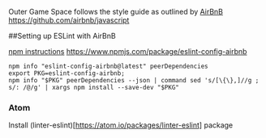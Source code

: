 Outer Game Space follows the style guide as outlined by [AirBnB](https://github.com/airbnb/javascript)
https://github.com/airbnb/javascript

##Setting up ESLint with AirBnB

[npm instructions](https://www.npmjs.com/package/eslint-config-airbnb)
https://www.npmjs.com/package/eslint-config-airbnb

```
npm info "eslint-config-airbnb@latest" peerDependencies
export PKG=eslint-config-airbnb;
npm info "$PKG" peerDependencies --json | command sed 's/[\{\},]//g ; s/: /@/g' | xargs npm install --save-dev "$PKG"
```

### Atom
Install (linter-eslint)[https://atom.io/packages/linter-eslint] package
